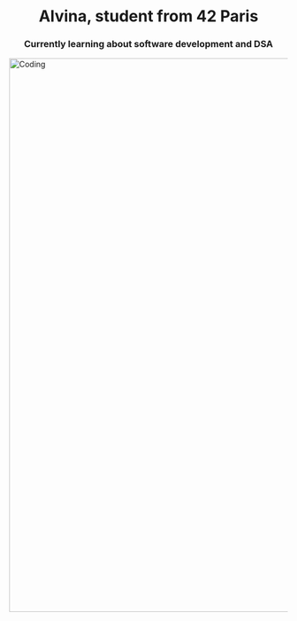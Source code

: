 
<h1 align="center">Alvina, student from 42 Paris </h1>
<h3 align="center">Currently learning about software development and DSA</h3>
<img align="center" alt="Coding" width="1000" src="https://llllline.com/image/catalog/products/Loading04.gif">

<!--
**alvinouille/alvinouille** is a ✨ _special_ ✨ repository because its `README.md` (this file) appears on your GitHub profile.

Here are some ideas to get you started:

- 🔭 I’m currently working on ...
- 🌱 I’m currently learning ...
- 👯 I’m looking to collaborate on ...
- 🤔 I’m looking for help with ...
- 💬 Ask me about ...
- 📫 How to reach me: ...
- 😄 Pronouns: ...
- ⚡ Fun fact: ...
-->
